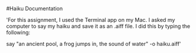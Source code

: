 #Haiku Documentation

'For this assignment, I used the Terminal app on my Mac. I asked my computer to say my haiku and save it as an .aiff file. I did this by typing the following: 

say "an ancient pool, a frog jumps in, the sound of water" -o haiku.aiff'
